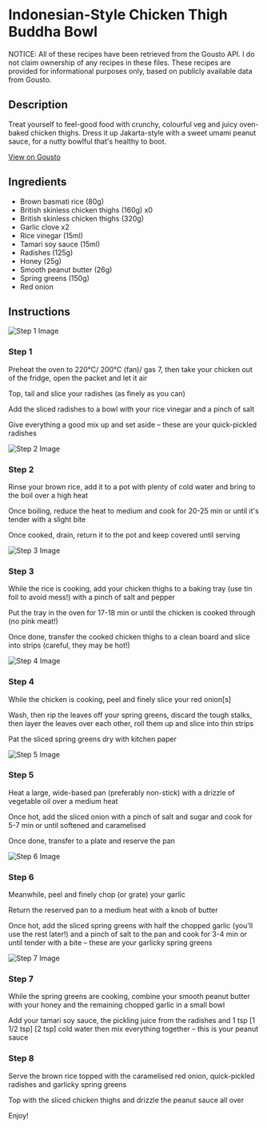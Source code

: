 # Indonesian-Style Chicken Thigh Buddha Bowl

NOTICE: All of these recipes have been retrieved from the Gousto API. I do not claim ownership of any recipes in these files. These recipes are provided for informational purposes only, based on publicly available data from Gousto.

## Description

Treat yourself to feel-good food with crunchy, colourful veg and juicy oven-baked chicken thighs. Dress it up Jakarta-style with a sweet umami peanut sauce, for a nutty bowlful that's healthy to boot.  

[View on Gousto](https://www.gousto.co.uk/recipes/cookbook/indonesian-style-buddha-bowl-with-chicken-and-peanut-sauce)

## Ingredients

- Brown basmati rice (80g)
- British skinless chicken thighs (160g) x0
- British skinless chicken thighs (320g)
- Garlic clove x2
- Rice vinegar (15ml)
- Tamari soy sauce (15ml)
- Radishes (125g)
- Honey (25g)
- Smooth peanut butter (26g)
- Spring greens (150g)
- Red onion

## Instructions

![Step 1 Image](https://production-media.gousto.co.uk/cms/recipe-step-image/step-1-copy-5-1654680398802-x200.jpg)

### Step 1

Preheat the oven to 220°C/ 200°C (fan)/ gas 7, then take your chicken out of the fridge, open the packet and let it air

Top, tail and slice your radishes (as finely as you can)

Add the sliced radishes to a bowl with your rice vinegar and a pinch of salt

Give everything a good mix up and set aside – these are your quick-pickled radishes

![Step 2 Image](https://production-media.gousto.co.uk/cms/recipe-step-image/step-2-copy-5-1654680403642-x200.jpg)

### Step 2

Rinse your brown rice, add it to a pot with plenty of cold water and bring to the boil over a high heat

Once boiling, reduce the heat to medium and cook for 20-25 min or until it's tender with a slight bite

Once cooked, drain, return it to the pot and keep covered until serving

![Step 3 Image](https://production-media.gousto.co.uk/cms/recipe-step-image/step-3-copy-4-1654680407503-x200.jpg)

### Step 3

While the rice is cooking, add your chicken thighs to a baking tray (use tin foil to avoid mess!) with a pinch of salt and pepper

Put the tray in the oven for 17-18 min or until the chicken is cooked through (no pink meat!)

Once done, transfer the cooked chicken thighs to a clean board and slice into strips (careful, they may be hot!)

![Step 4 Image](https://production-media.gousto.co.uk/cms/recipe-step-image/step-4-copy-4-1654680411956-x200.jpg)

### Step 4

While the chicken is cooking, peel and finely slice your red onion[s]

Wash, then rip the leaves off your spring greens, discard the tough stalks, then layer the leaves over each other, roll them up and slice into thin strips

Pat the sliced spring greens dry with kitchen paper

![Step 5 Image](https://production-media.gousto.co.uk/cms/recipe-step-image/step-5-copy-4-1654680416481-x200.jpg)

### Step 5

Heat a large, wide-based pan (preferably non-stick) with a drizzle of vegetable oil over a medium heat

Once hot, add the sliced onion with a pinch of salt and sugar and cook for 5-7 min or until softened and caramelised

Once done, transfer to a plate and reserve the pan

![Step 6 Image](https://production-media.gousto.co.uk/cms/recipe-step-image/step-6-copy-4-1654680419514-x200.jpg)

### Step 6

Meanwhile, peel and finely chop (or grate) your garlic

Return the reserved pan to a medium heat with a knob of butter

Once hot, add the sliced spring greens with half the chopped garlic (you'll use the rest later!) and a pinch of salt to the pan and cook for 3-4 min or until tender with a bite – these are your garlicky spring greens

![Step 7 Image](https://production-media.gousto.co.uk/cms/recipe-step-image/step-7-copy-4-1654680423328-x200.jpg)

### Step 7

While the spring greens are cooking, combine your smooth peanut butter with your honey and the remaining chopped garlic in a small bowl

Add your tamari soy sauce, the pickling juice from the radishes and 1 tsp <span class="text-purple">[1 1/2 tsp]</span> <span class="text-danger">[2 tsp]</span> cold water then mix everything together – this is your peanut sauce

### Step 8

Serve the brown rice topped with the caramelised red onion, quick-pickled radishes and garlicky spring greens

Top with the sliced chicken thighs and drizzle the peanut sauce all over

Enjoy!

